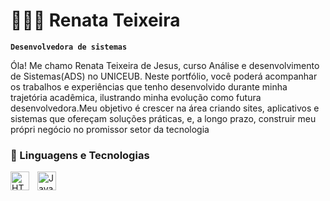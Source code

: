 # 👩🏻‍💻 Renata Teixeira

**`Desenvolvedora de sistemas`**

Óla! Me chamo Renata Teixeira de Jesus, curso Análise e desenvolvimento de Sistemas(ADS) no UNICEUB.
Neste portfólio, você poderá acompanhar os trabalhos e experiências que tenho desenvolvido durante minha trajetória acadêmica, ilustrando minha evolução como futura desenvolvedora.Meu objetivo é crescer na área criando sites, aplicativos e sistemas que ofereçam soluções práticas, e, a longo prazo, construir meu própri negócio no promissor setor da tecnologia

### 🤖 Linguagens e Tecnologias

<img 
    align="left" 
    alt="HTML"
    title="HTML" 
    width="30px" 
    style="padding-right: 10px;" 
    src="https://cdn.jsdelivr.net/gh/devicons/devicon@latest/icons/html5/html5-original.svg" 
/>
<img 
    align="left" 
    alt="JavaScript" 
    title="JavaScript"
    width="30px" 
    style="padding-right: 10px;" 
    src="https://cdn.jsdelivr.net/gh/devicons/devicon@latest/icons/javascript/javascript-original.svg" 
/>
